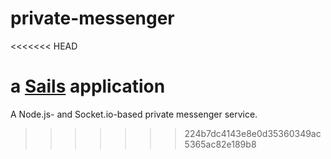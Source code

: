 # private-messenger
<<<<<<< HEAD

a [Sails](http://sailsjs.org) application
=======
A Node.js- and Socket.io-based private messenger service.
>>>>>>> 224b7dc4143e8e0d35360349ac5365ac82e189b8
